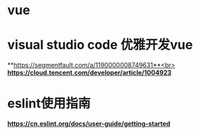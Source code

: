 # vue
# visual studio code 优雅开发vue
**https://segmentfault.com/a/1190000008749631**<br>
**https://cloud.tencent.com/developer/article/1004923**
# eslint使用指南
**https://cn.eslint.org/docs/user-guide/getting-started**
